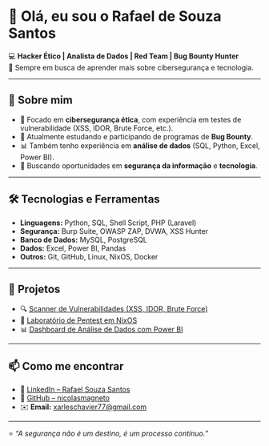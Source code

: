 # 👋 Olá, eu sou o Rafael de Souza Santos  

💻 **Hacker Ético | Analista de Dados | Red Team | Bug Bounty Hunter**  
🚀 Sempre em busca de aprender mais sobre cibersegurança e tecnologia.  

---

## 📌 Sobre mim
- 🔐 Focado em **cibersegurança ética**, com experiência em testes de vulnerabilidade (XSS, IDOR, Brute Force, etc.).  
- 🎯 Atualmente estudando e participando de programas de **Bug Bounty**.  
- 📊 Também tenho experiência em **análise de dados** (SQL, Python, Excel, Power BI).  
- 🤝 Buscando oportunidades em **segurança da informação** e **tecnologia**.  

---

## 🛠️ Tecnologias e Ferramentas
- **Linguagens:** Python, SQL, Shell Script, PHP (Laravel)  
- **Segurança:** Burp Suite, OWASP ZAP, DVWA, XSS Hunter  
- **Banco de Dados:** MySQL, PostgreSQL  
- **Dados:** Excel, Power BI, Pandas  
- **Outros:** Git, GitHub, Linux, NixOS, Docker  

---

## 📂 Projetos
- 🔍 [Scanner de Vulnerabilidades (XSS, IDOR, Brute Force)](https://github.com/nicolasmagneto/scanner)  
- 🐧 [Laboratório de Pentest em NixOS](https://github.com/nicolasmagneto/lab-pentest)  
- 📊 [Dashboard de Análise de Dados com Power BI](https://github.com/nicolasmagneto/dashboard-dados)  

---

## 📫 Como me encontrar
- 💼 [LinkedIn – Rafael Souza Santos](https://www.linkedin.com/in/rafael-souza-santos)  
- 🐙 [GitHub – nicolasmagneto](https://github.com/nicolasmagneto)  
- ✉️ **Email:** xarleschavier77@gmail.com  

---

⭐ *“A segurança não é um destino, é um processo contínuo.”*
